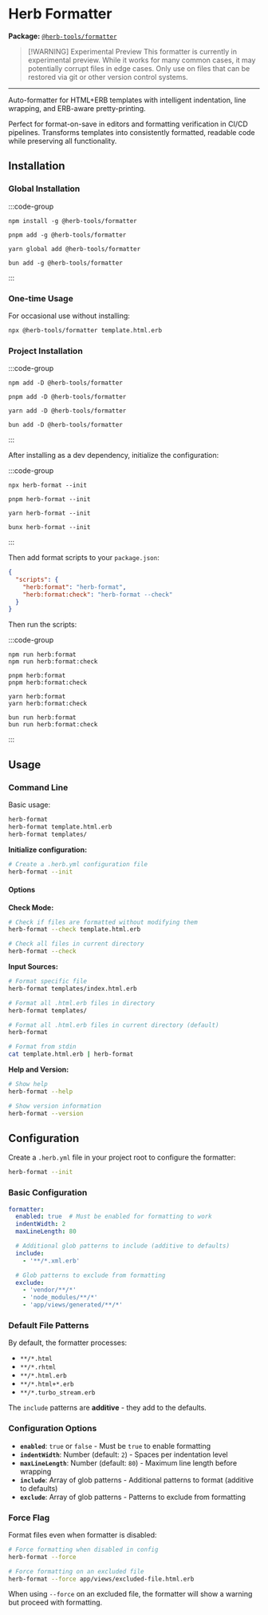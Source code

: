 # Herb Formatter <Badge type="warning" text="experimental preview" />

**Package:** [`@herb-tools/formatter`](https://www.npmjs.com/package/@herb-tools/formatter)

> [!WARNING] Experimental Preview
> This formatter is currently in experimental preview. While it works for many common cases, it may potentially corrupt files in edge cases. Only use on files that can be restored via git or other version control systems.

---

Auto-formatter for HTML+ERB templates with intelligent indentation, line wrapping, and ERB-aware pretty-printing.

Perfect for format-on-save in editors and formatting verification in CI/CD pipelines. Transforms templates into consistently formatted, readable code while preserving all functionality.

## Installation

### Global Installation

:::code-group

```shell [npm]
npm install -g @herb-tools/formatter
```

```shell [pnpm]
pnpm add -g @herb-tools/formatter
```

```shell [yarn]
yarn global add @herb-tools/formatter
```

```shell [bun]
bun add -g @herb-tools/formatter
```

:::

### One-time Usage
For occasional use without installing:

```bash
npx @herb-tools/formatter template.html.erb
```

### Project Installation

:::code-group

```shell [npm]
npm add -D @herb-tools/formatter
```

```shell [pnpm]
pnpm add -D @herb-tools/formatter
```

```shell [yarn]
yarn add -D @herb-tools/formatter
```

```shell [bun]
bun add -D @herb-tools/formatter
```

:::

After installing as a dev dependency, initialize the configuration:

:::code-group

```shell [npm]
npx herb-format --init
```

```shell [pnpm]
pnpm herb-format --init
```

```shell [yarn]
yarn herb-format --init
```

```shell [bun]
bunx herb-format --init
```

:::

Then add format scripts to your `package.json`:
```json [package.json]
{
  "scripts": {
    "herb:format": "herb-format",
    "herb:format:check": "herb-format --check"
  }
}
```

Then run the scripts:

:::code-group

```shell [npm]
npm run herb:format
npm run herb:format:check
```

```shell [pnpm]
pnpm herb:format
pnpm herb:format:check
```

```shell [yarn]
yarn herb:format
yarn herb:format:check
```

```shell [bun]
bun run herb:format
bun run herb:format:check
```

:::

## Usage

### Command Line

Basic usage:
```bash
herb-format
herb-format template.html.erb
herb-format templates/
```

**Initialize configuration:**
```bash
# Create a .herb.yml configuration file
herb-format --init
```

#### Options

**Check Mode:**
```bash
# Check if files are formatted without modifying them
herb-format --check template.html.erb

# Check all files in current directory
herb-format --check
```

**Input Sources:**
```bash
# Format specific file
herb-format templates/index.html.erb

# Format all .html.erb files in directory
herb-format templates/

# Format all .html.erb files in current directory (default)
herb-format

# Format from stdin
cat template.html.erb | herb-format
```

**Help and Version:**
```bash
# Show help
herb-format --help

# Show version information
herb-format --version
```

## Configuration

Create a `.herb.yml` file in your project root to configure the formatter:

```bash
herb-format --init
```

### Basic Configuration

```yaml [.herb.yml]
formatter:
  enabled: true  # Must be enabled for formatting to work
  indentWidth: 2
  maxLineLength: 80

  # Additional glob patterns to include (additive to defaults)
  include:
    - '**/*.xml.erb'

  # Glob patterns to exclude from formatting
  exclude:
    - 'vendor/**/*'
    - 'node_modules/**/*'
    - 'app/views/generated/**/*'
```

### Default File Patterns

By default, the formatter processes:
- `**/*.html`
- `**/*.rhtml`
- `**/*.html.erb`
- `**/*.html+*.erb`
- `**/*.turbo_stream.erb`

The `include` patterns are **additive** - they add to the defaults.

### Configuration Options

- **`enabled`**: `true` or `false` - Must be `true` to enable formatting
- **`indentWidth`**: Number (default: `2`) - Spaces per indentation level
- **`maxLineLength`**: Number (default: `80`) - Maximum line length before wrapping
- **`include`**: Array of glob patterns - Additional patterns to format (additive to defaults)
- **`exclude`**: Array of glob patterns - Patterns to exclude from formatting

### Force Flag

Format files even when formatter is disabled:

```bash
# Force formatting when disabled in config
herb-format --force

# Force formatting on an excluded file
herb-format --force app/views/excluded-file.html.erb
```

When using `--force` on an excluded file, the formatter will show a warning but proceed with formatting.
